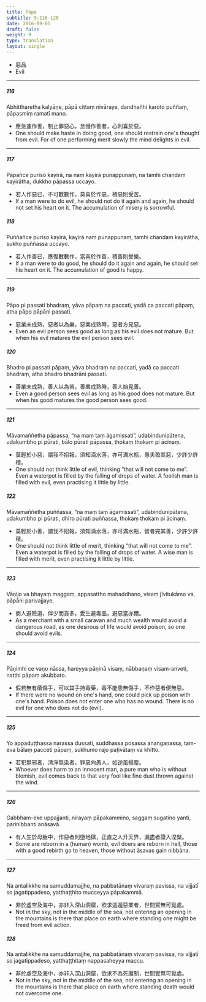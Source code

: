 ```yaml
---
title: Pāpa
subtitle: 9:116-128
date: 2016-09-05
draft: false
weight: 9
type: translation
layout: single
---
```


- 惡品
- Evil

---

##### 116

Abhittharetha kalyāṇe, pāpā cittaṃ nivāraye, dandhañhi karoto puññaṃ, pāpasmiṃ ramatī mano.

- 應急速作善，制止罪惡心，怠慢作善者，心則喜於惡。
- One should make haste in doing good, one should restrain one's thought from evil. For of one performing merit slowly the mind delights in evil.

---

##### 117

Pāpañce puriso kayirā, na naṃ kayirā punappunaṃ, na tamhi chandaṃ kayirātha, dukkho pāpassa uccayo.

- 若人作惡已，不可數數作，莫喜於作惡，積惡則受苦。
- If a man were to do evil, he should not do it again and again, he should not set his heart on it. The accumulation of misery is sorrowful.

##### 118

Puññañce puriso kayirā, kayirā naṃ punappunaṃ, tamhi chandaṃ kayirātha, sukho puññassa uccayo.

- 若人作善已，應復數數作，當喜於作善，積善則受樂。
- If a man were to do good, he should do it again and again, he should set his heart on it. The accumulation of good is happy.

---

##### 119

Pāpo pi passati bhadraṃ, yāva pāpaṃ na paccati, yadā ca paccati pāpaṃ, atha pāpo pāpāni passati.

- 惡業未成熟，惡者以為樂，惡業成熟時，惡者方見惡。
- Even an evil person sees good as long as his evil does not mature. But when his evil matures the evil person sees evil.

##### 120

Bhadro pi passati pāpaṃ, yāva bhadraṃ na paccati, yadā ca paccati bhadraṃ, atha bhadro bhadrāni passati.

- 善業未成熟，善人以為苦，善業成熟時，善人始見善。
- Even a good person sees evil as long as his good does not mature. But when his good matures the good person sees good.

---

##### 121

Māvamaññetha pāpassa, “na maṃ taṃ āgamissati”, udabindunipātena, udakumbho pi pūrati, bālo pūrati pāpassa, thokaṃ thokam pi ācinaṃ.

- 莫輕於小惡，謂我不招報，須知滴水落，亦可滿水瓶，愚夫盈其惡，少許少許積。
- One should not think little of evil, thinking “that will not come to me”. Even a waterpot is filled by the falling of drops of water. A foolish man is filled with evil, even practising it little by little.

##### 122

Māvamaññetha puññassa, “na maṃ taṃ āgamissati”, udabindunipātena, udakumbho pi pūrati, dhīro pūrati puññassa, thokaṃ thokam pi ācinaṃ.

- 莫輕於小善，謂我不招報，須知滴水落，亦可滿水瓶，智者完其善，少許少許積。
- One should not think little of merit, thinking “that will not come to me”. Even a waterpot is filled by the falling of drops of water. A wise man is filled with merit, even practising it little by little.

---

##### 123

Vāṇijo va bhayaṃ maggaṃ, appasattho mahaddhano, visaṃ jīvitukāmo va, pāpāni parivajjaye.

- 商人避險道，伴少而貨多，愛生避毒品，避惡當亦爾。
- As a merchant with a small caravan and much wealth would avoid a dangerous road, as one desirous of life would avoid poison, so one should avoid evils.

---

##### 124

Pāṇimhi ce vaṇo nāssa, hareyya pāṇinā visaṃ, nābbaṇaṃ visam-anveti, natthi pāpaṃ akubbato.

- 假若無有瘡傷手，可以其手持毒藥，毒不能患無傷手，不作惡者便無惡。
- If there were no wound on one's hand, one could pick up poison with one's hand. Poison does not enter one who has no wound. There is no evil for one who does not do (evil).

---

##### 125

Yo appaduṭṭhassa narassa dussati, suddhassa posassa anaṅgaṇassa, tam-eva bālaṃ pacceti pāpaṃ, sukhumo rajo paṭivātaṃ va khitto.

- 若犯無邪者，清淨無染者，罪惡向愚人，如逆風揚塵。
- Whoever does harm to an innocent man, a pure man who is without blemish, evil comes back to that very fool like fine dust thrown against the wind.

---

##### 126

Gabbham-eke uppajjanti, nirayaṃ pāpakammino, saggaṃ sugatino yanti, parinibbanti anāsavā.

- 有人生於母胎中，作惡者則墮地獄，正直之人升天界，漏盡者證入涅槃。
- Some are reborn in a (human) womb, evil doers are reborn in hell, those with a good rebirth go to heaven, those without āsavas gain nibbāna.

---

##### 127

Na antalikkhe na samuddamajjhe, na pabbatānaṃ vivaraṃ pavissa, na vijjatī so jagatippadeso, yatthaṭṭhito mucceyya pāpakammā.

- 非於虛空及海中，亦非入深山洞窟，欲求逃遁惡業者，世間實無可覓處。
- Not in the sky, not in the middle of the sea, not entering an opening in the mountains is there that place on earth where standing one might be freed from evil action.

##### 128

Na antalikkhe na samuddamajjhe, na pabbatānaṃ vivaraṃ pavissa, na vijjatī so jagatippadeso, yatthaṭṭhitaṃ nappasaheyya maccu.

- 非於虛空及海中，亦非入深山洞窟，欲求不為死魔制，世間實無可覓處。
- Not in the sky, not in the middle of the sea, not entering an opening in the mountains is there that place on earth where standing death would not overcome one.